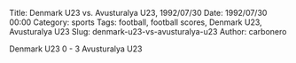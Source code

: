 Title: Denmark U23 vs. Avusturalya U23, 1992/07/30
Date: 1992/07/30 00:00
Category: sports
Tags: football, football scores, Denmark U23, Avusturalya U23
Slug: denmark-u23-vs-avusturalya-u23
Author: carbonero


Denmark U23 0 - 3 Avusturalya U23
